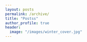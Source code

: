 ```yaml
---
layout: posts
permalink: /archive/
title: "Postss"
author_profile: true
header:
  image: "/images/winter_cover.jpg"
---
```




